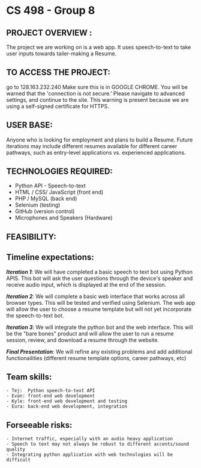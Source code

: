 # CS 498 - Group 8 

## PROJECT OVERVIEW : 

The project we are working on is a web app. It uses speech-to-text to take user inputs towards tailer-making a Resume.  

## TO ACCESS THE PROJECT:
 
go to 128.163.232.240
Make sure this is in GOOGLE CHROME. 
You will be warned that the 'connection is not secure.' Please navigate to advanced settings, and continue to the site. 
This warning is present because we are using a self-signed certificate for HTTPS. 

## USER BASE:

Anyone who is looking for employment and plans to build a Resume. Future iterations may include different resumes available for 
different career pathways, such as entry-level applications vs. experienced applications. 


## TECHNOLOGIES REQUIRED:

- Python API - Speech-to-text
- HTML / CSS/ JavaScript (front end)
- PHP / MySQL (back end)
- Selenium (testing)
- GitHub (version control)
- Microphones and Speakers (Hardware)

## FEASIBILITY: 

## Timeline expectations: 
   ***Iteration 1***: We will have completed a basic speech to text bot using Python APIS. This bot will ask the user questions through the device's speaker and receive audio input, which is displayed at the end of the session. 
    
   ***Iteration 2***: We will complete a basic web interface that works across all browser types. This will be tested and verified using Selenium. The web app will allow the user to choose a resume template but will not yet incorporate the speech-to-text bot. 

   ***Iteration 3***: We will integrate the python bot and the web interface. This will be the "bare bones" product and will allow the user to
    run a resume session, review, and download a resume through the website. 

   ***Final Presentation***: We will refine any existing problems and add additional functionailities (different resume template options, career pathways, etc)

## Team skills: 
    - Tej:  Python speech-to-text API
    - Evan: front-end web development 
    - Kyle: front-end web development and testing 
    - Eura: back-end web development, integration

## Forseeable risks: 
    - Internet traffic, especially with an audio heavy application
    - Speech to text may not always be robust to different accents/sound quality
    - Integrating python application with web technologies will be difficult 

